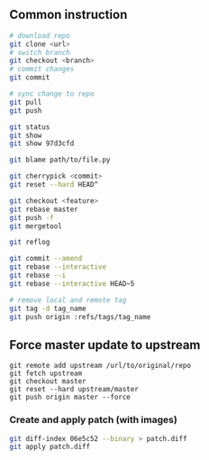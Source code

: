 ## Common instruction

```bash
# download repo
git clone <url>
# switch branch
git checkout <branch>
# commit changes
git commit

# sync change to repo
git pull
git push

git status
git show
git show 97d3cfd

git blame path/to/file.py

git cherrypick <commit>
git reset --hard HEAD^

git checkout <feature>
git rebase master
git push -f
git mergetool

git reflog

git commit --amend
git rebase --interactive
git rebase --i
git rebase --interactive HEAD~5

# remove local and remote tag
git tag -d tag_name
git push origin :refs/tags/tag_name
```

## Force master update to upstream

```
git remote add upstream /url/to/original/repo
git fetch upstream
git checkout master
git reset --hard upstream/master  
git push origin master --force 
```

### Create and apply patch (with images)

```bash
git diff-index 06e5c52 --binary > patch.diff
git apply patch.diff
```
